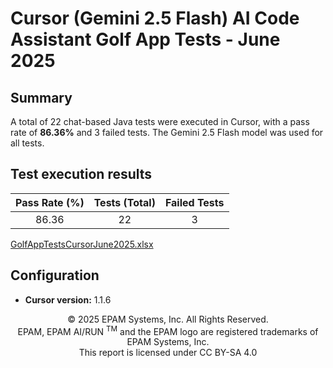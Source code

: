 # Cursor (Gemini  2.5 Flash) AI Code Assistant Golf App Tests - June 2025

## Summary

A total of 22 chat-based Java tests were executed in Cursor, with a pass rate of **86.36%** and 3 failed tests. The Gemini 2.5 Flash model was used for all tests.

## Test execution results

| Pass Rate (%) | Tests (Total) | Failed Tests |
|:-------------:|:-------------:|:------------:|
| 86.36         | 22            | 3            |

[GolfAppTestsCursorJune2025.xlsx](../../../../../reports/2025/GolfAppTestsCursorGemini2.5FlashJune2025.xlsx)

## Configuration

- **Cursor version:** 1.1.6

<p style="text-align: center;">    © 2025 EPAM Systems, Inc. All Rights Reserved.<br/>    EPAM, EPAM AI/RUN <sup>TM</sup> and the EPAM logo are registered trademarks of EPAM Systems, Inc.<br>    This report is licensed under CC BY-SA 4.0<br/></p>
